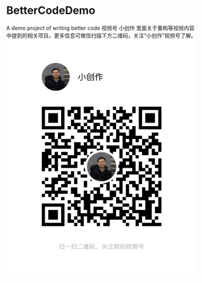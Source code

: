 # BetterCodeDemo
A demo project of writing better code
视频号 小创作 里面关于重构等视频内容中提到的相关项目。更多信息可微信扫描下方二维码，关注“小创作”视频号了解。
![](https://github.com/ChrisZou/BetterCodeDemo/raw/main/misc/xiaochuangzuo_shipinhao.JPG)

